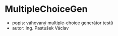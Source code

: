 # MultipleChoiceGen
* popis: váhovaný multiple-choice generátor testů
* autor: Ing. Pastušek Václav
